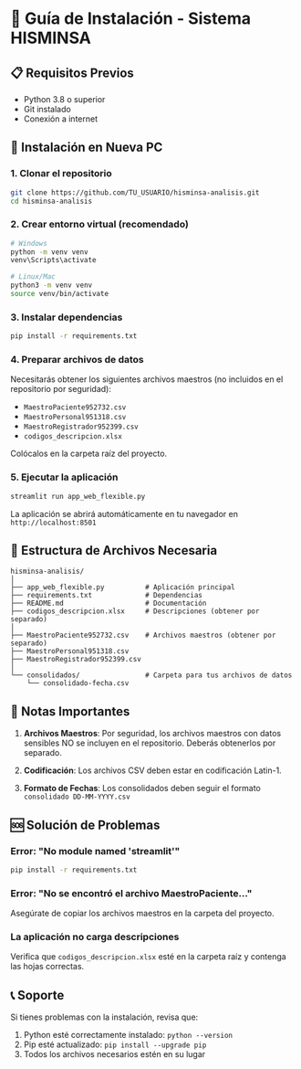 # 🚀 Guía de Instalación - Sistema HISMINSA

## 📋 Requisitos Previos

- Python 3.8 o superior
- Git instalado
- Conexión a internet

## 🔧 Instalación en Nueva PC

### 1. Clonar el repositorio

```bash
git clone https://github.com/TU_USUARIO/hisminsa-analisis.git
cd hisminsa-analisis
```

### 2. Crear entorno virtual (recomendado)

```bash
# Windows
python -m venv venv
venv\Scripts\activate

# Linux/Mac
python3 -m venv venv
source venv/bin/activate
```

### 3. Instalar dependencias

```bash
pip install -r requirements.txt
```

### 4. Preparar archivos de datos

Necesitarás obtener los siguientes archivos maestros (no incluidos en el repositorio por seguridad):

- `MaestroPaciente952732.csv`
- `MaestroPersonal951318.csv`
- `MaestroRegistrador952399.csv`
- `codigos_descripcion.xlsx`

Colócalos en la carpeta raíz del proyecto.

### 5. Ejecutar la aplicación

```bash
streamlit run app_web_flexible.py
```

La aplicación se abrirá automáticamente en tu navegador en `http://localhost:8501`

## 📁 Estructura de Archivos Necesaria

```
hisminsa-analisis/
│
├── app_web_flexible.py          # Aplicación principal
├── requirements.txt             # Dependencias
├── README.md                    # Documentación
├── codigos_descripcion.xlsx     # Descripciones (obtener por separado)
│
├── MaestroPaciente952732.csv    # Archivos maestros (obtener por separado)
├── MaestroPersonal951318.csv
├── MaestroRegistrador952399.csv
│
└── consolidados/                # Carpeta para tus archivos de datos
    └── consolidado-fecha.csv
```

## 🔑 Notas Importantes

1. **Archivos Maestros**: Por seguridad, los archivos maestros con datos sensibles NO se incluyen en el repositorio. Deberás obtenerlos por separado.

2. **Codificación**: Los archivos CSV deben estar en codificación Latin-1.

3. **Formato de Fechas**: Los consolidados deben seguir el formato `consolidado DD-MM-YYYY.csv`

## 🆘 Solución de Problemas

### Error: "No module named 'streamlit'"
```bash
pip install -r requirements.txt
```

### Error: "No se encontró el archivo MaestroPaciente..."
Asegúrate de copiar los archivos maestros en la carpeta del proyecto.

### La aplicación no carga descripciones
Verifica que `codigos_descripcion.xlsx` esté en la carpeta raíz y contenga las hojas correctas.

## 📞 Soporte

Si tienes problemas con la instalación, revisa que:
1. Python esté correctamente instalado: `python --version`
2. Pip esté actualizado: `pip install --upgrade pip`
3. Todos los archivos necesarios estén en su lugar